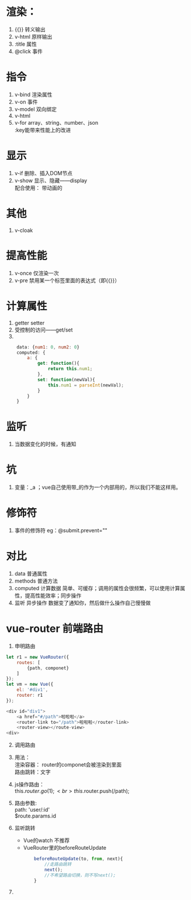 # 渲染：
1. {{}}    转义输出
2. v-html  原样输出
3. :title  属性
4. @click  事件

# 指令
1. v-bind 渲染属性
2. v-on   事件
3. v-model  双向绑定
4. v-html
5. v-for   array、string、number、json  
        :key能带来性能上的改进

# 显示
1. v-if    删除、插入DOM节点
2. v-show  显示、隐藏——display  
    配合使用：<transition></transition>  带动画的

# 其他
1. v-cloak

# 提高性能
1. v-once 仅渲染一次
2. v-pre 禁用某一个标签里面的表达式（即{{}}）

# 计算属性
1. getter setter
2. 受控制的访问——get/set
3.
```js
    data: {num1: 0, num2: 0}
    computed: {
        a: {
            get: function(){
                return this.num1;
            },
            set: function(newVal){
                this.num1 = parseInt(newVal);
            }
        }
    }
```

# 监听
1. 当数据变化的时候，有通知

# 坑
1. 变量：_a ；vue自己使用带_的作为一个内部用的，所以我们不能这样用。

# 修饰符
1. 事件的修饰符  eg：@submit.prevent=""

# 对比
1. data  普通属性
2. methods   普通方法
3. computed  计算数据  简单、可缓存；调用的属性会很频繁，可以使用计算属性，提高性能效率；同步操作
4. 监听   异步操作
    数据变了通知你，然后做什么操作自己慢慢做

# vue-router 前端路由
1. 申明路由
```js
let r1 = new VueRouter({
    routes: [
        {path, componet}
    ]
});
let vm = new Vue({
    el: '#div1',
    router: r1
});

<div id="div1">
    <a href="#/path">啦啦啦</a>
    <router-link to="/path">啦啦啦</router-link>
    <router-view></route-view>
<div>
```

2. 调用路由
3. 用法：
<br>渲染容器：<router-view></route-view>
        router的componet会被渲染到里面
    <br>路由跳转：<router-link to="/path">文字</router-link>
4. js操作路由：
    <br>this.$router.go(1);
    <br>this.$router.push(/path);
5. 路由参数:
    <br>path: 'user/:id'
    <br>$route.params.id
6. 监听跳转
    - Vue的watch 不推荐
    - VueRouter里的beforeRouteUpdate
        ```js
            beforeRouteUpdate(to, from, next){
                //走路由跳转
                next();
                //不希望路由切换，则不写next();
            }
        ```

7.
